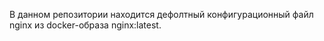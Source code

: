 В данном репозитории находится дефолтный конфигурационный файл nginx из docker-образа nginx:latest.
